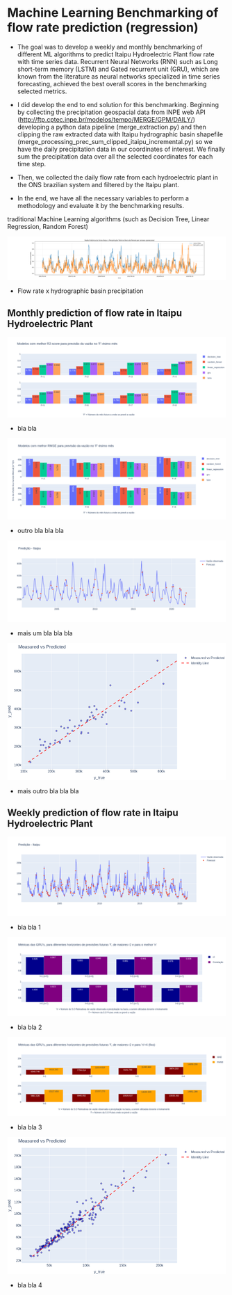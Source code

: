 # Machine Learning Benchmarking of flow rate prediction (regression)

* The goal was to develop a weekly and monthly benchmarking of different ML algorithms to predict Itaipu Hydroelectric Plant flow rate with time series data. Recurrent Neural Networks (RNN) such as Long short-term memory (LSTM) and Gated recurrent unit (GRU), which are known from the literature as neural networks specialized in time series forecasting, achieved the best overall scores in the benchmarking selected metrics. 

* I did develop the end to end solution for this benchmarking. Beginning by collecting the precipitation geospacial data from INPE web API (http://ftp.cptec.inpe.br/modelos/tempo/MERGE/GPM/DAILY/) developing a python data pipeline (merge_extraction.py) and then clipping the raw extracted data with Itaipu hydrographic basin shapefile (merge_processing_prec_sum_clipped_itaipu_incremental.py) so we have the daily precipitation data in our coordinates of interest. We finally sum the precipitation data over all the selected coordinates for each time step.

* Then, we collected the daily flow rate from each hydroelectric plant in the ONS brazilian system and filtered by the Itaipu plant. 

* In the end, we have all the necessary variables to perform a methodology and evaluate it by the benchmarking results.

 traditional Machine Learning algorithms (such as Decision Tree, Linear Regression, Random Forest)

![Alt text](/figures/monthly/history_vazao_vs_precBacia.png)
* Flow rate x hydrographic basin precipitation 


## Monthly prediction of flow rate in Itaipu Hydroelectric Plant

![Alt text](/figures/monthly/r2_monthly.png)
* bla bla

![Alt text](/figures/monthly/rmse_monthly.png)
* outro bla bla bla

![Alt text](/figures/monthly/pred_lstm_n=8_f=1_40_50_60_sigmoid_3hl_.png)
* mais um bla bla bla

![Alt text](/figures/monthly/disp_lstm_n=8_f=1_40_50_60_sigmoid_3hl_.png)
* mais outro bla bla bla

## Weekly prediction of flow rate in Itaipu Hydroelectric Plant

![Alt text](/figures/weekly/lstm_series_n=5_f=1.png)
* bla bla 1

![Alt text](/figures/weekly/gru_1.png)
* bla bla 2

![Alt text](/figures/weekly/gru_3.png)
* bla bla 3

![Alt text](/figures/weekly/lstm_disp_n=5_f=1.png)
* bla bla 4










